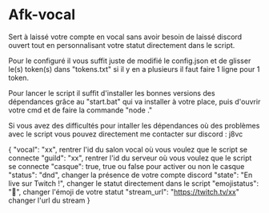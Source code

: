 # Afk-vocal

Sert à laissé votre compte en vocal sans avoir besoin de laissé discord ouvert tout en personnalisant votre statut directement dans le script.



Pour le configuré il vous suffit juste de modifié le config.json et de glisser le(s) token(s) dans "tokens.txt" si il y en a plusieurs il faut faire 1 ligne pour 1 token.



Pour lancer le script il suffit d'installer les bonnes versions des dépendances grâce au "start.bat" qui va installer à votre place, puis d'ouvrir votre cmd et de faire la commande "node ."




Si vous avez des difficultés pour intaller les dépendances où des problèmes avec le script vous pouvez directement me contacter sur discord : j8vc




{
  "vocal": "xx",                            rentrer l'id du salon vocal où vous voulez que le script se connecte
  "guild": "xx",                            rentrer l'id du serveur où vous voulez que le script se connecte
  "casque": true,                           true ou false pour activer ou non le casque
  "status": "dnd",                          changer la présence de votre compte discord
  "state": "En live sur Twitch !",          changer le statut directement dans le script
  "emojistatus": "🎥",                      changer l'émoji de votre statut
  "stream_url": "https://twitch.tv/xx"      changer l'url du stream
}
